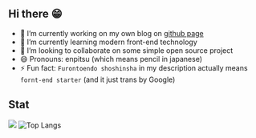 ## Hi there 😁

- 🔭 I’m currently working on  my own blog on [github page](https://enpitsulin.github.io/)
- 🌱 I’m currently learning modern front-end technology
- 👯 I’m looking to collaborate on some simple open source project
- 😄 Pronouns: enpitsu (which means pencil in japanese)
- ⚡ Fun fact: `Furontoendo shoshinsha` in my description actually means `fornt-end starter` (and it just trans by Google)

## Stat
![](https://github-readme-stats.vercel.app/api?username=enpitsuLin&show_icons=true&theme=dracula)
![Top Langs](https://github-readme-stats.vercel.app/api/top-langs/?username=enpitsuLin&layout=compact&theme=dracula)
